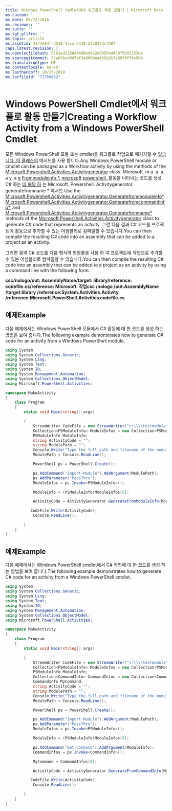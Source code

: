 ```yaml
---
title: Windows PowerShell Cmdlet에서 워크플로 작업 만들기 | Microsoft Docs
ms.custom: ''
ms.date: 09/12/2016
ms.reviewer: ''
ms.suite: ''
ms.tgt_pltfrm: ''
ms.topic: article
ms.assetid: 4174e84f-d516-4aca-b418-273047dcfb07
caps.latest.revision: 7
ms.openlocfilehash: 5761ed2168a46d6ed9a2e50554d459f5b93223ee
ms.sourcegitcommit: 52a67bcd9d7bf3e8600ea4302d1fa8970ff9c998
ms.translationtype: MT
ms.contentlocale: ko-KR
ms.lasthandoff: 10/15/2019
ms.locfileid: "72359662"
---
```

# <a name="creating-a-workflow-activity-from-a-windows-powershell-cmdlet"></a><span data-ttu-id="34f9c-102">Windows PowerShell Cmdlet에서 워크플로 활동 만들기</span><span class="sxs-lookup"><span data-stu-id="34f9c-102">Creating a Workflow Activity from a Windows PowerShell Cmdlet</span></span>

<span data-ttu-id="34f9c-103">모든 Windows PowerShell 모듈 또는 cmdlet을 워크플로 작업으로 패키지할 수 [있습니다 .이 클래스의](/dotnet/api/Microsoft.PowerShell.Activities.ActivityGenerator) 메서드를 사용 합니다.</span><span class="sxs-lookup"><span data-stu-id="34f9c-103">Any Windows PowerShell module or cmdlet can be packaged as a Workflow activity by using the methods of the [Microsoft.Powershell.Activities.Activitygenerator](/dotnet/api/Microsoft.PowerShell.Activities.ActivityGenerator) class.</span></span> <span data-ttu-id="34f9c-104">Microsoft. m a. a. a. a y. a g [Frommoduleinfo \*](/dotnet/api/Microsoft.PowerShell.Activities.ActivityGenerator.GenerateFromModuleInfo), [microsoft](/dotnet/api/Microsoft.PowerShell.Activities.ActivityGenerator.GenerateFromCommandInfo) [powershell. ](/dotnet/api/Microsoft.PowerShell.Activities.ActivityGenerator.GenerateFromName)활동을 나타내는 코드를 생성 C# 하는 [데 해당 하](/dotnet/api/Microsoft.PowerShell.Activities.ActivityGenerator) 는 Microsoft. Powershell. Activitygenerator. generatefromname \* 메서드.</span><span class="sxs-lookup"><span data-stu-id="34f9c-104">Use the [Microsoft.Powershell.Activities.Activitygenerator.Generatefrommoduleinfo\*](/dotnet/api/Microsoft.PowerShell.Activities.ActivityGenerator.GenerateFromModuleInfo), [Microsoft.Powershell.Activities.Activitygenerator.Generatefromcommandinfo\*](/dotnet/api/Microsoft.PowerShell.Activities.ActivityGenerator.GenerateFromCommandInfo), and [Microsoft.Powershell.Activities.Activitygenerator.Generatefromname\*](/dotnet/api/Microsoft.PowerShell.Activities.ActivityGenerator.GenerateFromName) methods of the [Microsoft.Powershell.Activities.Activitygenerator](/dotnet/api/Microsoft.PowerShell.Activities.ActivityGenerator) class to generate C# code that represents an activity.</span></span> <span data-ttu-id="34f9c-105">그런 다음 결과 C# 코드를 프로젝트에 활동으로 추가할 수 있는 어셈블리로 컴파일할 수 있습니다.</span><span class="sxs-lookup"><span data-stu-id="34f9c-105">You can then compile the resulting C# code into an assembly that can be added to a project as an activity.</span></span>

<span data-ttu-id="34f9c-106">그러면 결과 C# 코드를 다음 형식의 명령줄을 사용 하 여 프로젝트에 작업으로 추가할 수 있는 어셈블리로 컴파일할 수 있습니다.</span><span class="sxs-lookup"><span data-stu-id="34f9c-106">You can then compile the resulting C# code into an assembly that can be added to a project as an activity by using a command line with the following form.</span></span>

<span data-ttu-id="34f9c-107">**csc/nologo/out: AssemblyName/target: library/reference: codefile.cs/reference: Microsoft. 작업**</span><span class="sxs-lookup"><span data-stu-id="34f9c-107">**csc /nologo /out:AssemblyName /target:library /reference:System.Activities.Activity /reference:Microsoft.PowerShell.Activities codefile.cs**</span></span>

## <a name="example"></a><span data-ttu-id="34f9c-108">예제</span><span class="sxs-lookup"><span data-stu-id="34f9c-108">Example</span></span>

<span data-ttu-id="34f9c-109">다음 예제에서는 Windows PowerShell 모듈에서 C# 활동에 대 한 코드를 생성 하는 방법을 보여 줍니다.</span><span class="sxs-lookup"><span data-stu-id="34f9c-109">The following example demonstrates how to generate C# code for an activity from a Windows PowerShell module.</span></span>

```csharp
using System;
using System.Collections.Generic;
using System.Linq;
using System.Text;
using System.IO;
using System.Management.Automation;
using System.Collections.ObjectModel;
using Microsoft.PowerShell.Activities;

namespace MakeActivity
{
    class Program
    {
        static void Main(string[] args)

        {
            StreamWriter CodeFile = new StreamWriter("c:\\\\testmodule\\codefile.cs");
            Collection<PSModuleInfo> ModuleInfos = new Collection<PSModuleInfo> { };
            PSModuleInfo ModuleInfo;
            string ActivityCode = "";
            string ModulePath = "";
            Console.Write("Type the full path and filename of the module to process:");
            ModulePath = Console.ReadLine();

            PowerShell ps = PowerShell.Create();

            ps.AddCommand("Import-Module").AddArgument(ModulePath);
            ps.AddParameter("PassThru");
            ModuleInfos = ps.Invoke<PSModuleInfo>();

            ModuleInfo = (PSModuleInfo)ModuleInfos[0];

            ActivityCode = ActivityGenerator.GenerateFromModuleInfo(ModuleInfo, "MyNamespace").First<String>();

           CodeFile.Write(ActivityCode);
            Console.ReadLine();

        }
    }
}

```

## <a name="example"></a><span data-ttu-id="34f9c-110">예제</span><span class="sxs-lookup"><span data-stu-id="34f9c-110">Example</span></span>

<span data-ttu-id="34f9c-111">다음 예제에서는 Windows PowerShell cmdlet에서 C# 작업에 대 한 코드를 생성 하는 방법을 보여 줍니다.</span><span class="sxs-lookup"><span data-stu-id="34f9c-111">The following example demonstrates how to generate C# code for an activity from a Windows PowerShell cmdlet.</span></span>

```csharp
using System;
using System.Collections.Generic;
using System.Linq;
using System.Text;
using System.IO;
using System.Management.Automation;
using System.Collections.ObjectModel;
using Microsoft.PowerShell.Activities;

namespace MakeActivity
{
    class Program
    {
        static void Main(string[] args)

        {
            StreamWriter CodeFile = new StreamWriter("c:\\\\testmodule\\codefile.cs");
            Collection<PSModuleInfo> ModuleInfos = new Collection<PSModuleInfo> { };
            PSModuleInfo ModuleInfo;
            Collection<CommandInfo> CommandInfos = new Collection<CommandInfo> { };
            CommandInfo MyCommand;
            string ActivityCode = "";
            string ModulePath = "";
            Console.Write("Type the full path and filename of the module to process:");
            ModulePath = Console.ReadLine();

            PowerShell ps = PowerShell.Create();

            ps.AddCommand("Import-Module").AddArgument(ModulePath);
            ps.AddParameter("PassThru");
            ModuleInfos = ps.Invoke<PSModuleInfo>();

            ModuleInfo = (PSModuleInfo)ModuleInfos[0];

            ps.AddCommand("Get-Command").AddArgument(ModuleInfo);
            CommandInfos = ps.Invoke<CommandInfo>();

            MyCommand = CommandInfos[0];

            ActivityCode = ActivityGenerator.GenerateFromCommandInfo(MyCommand, "MyNamespace");

           CodeFile.Write(ActivityCode);
            Console.ReadLine();

        }
    }
}

```